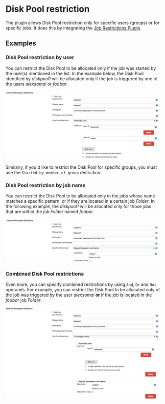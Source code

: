 # Disk Pool restriction

The plugin allows Disk Pool restriction only for specific users (groups) or for specific jobs.
It does this by integrating the [Job Restrictions Plugin](https://github.com/jenkinsci/job-restrictions-plugin).

## Examples

### Disk Pool restriction by user

You can restrict the Disk Pool to be allocated only if the job was started by the user(s) mentioned in the list.
In the example below, the Disk Pool identified by _diskpool1_ will be allocated only if the job is triggered by 
one of the users _alexsomai_ or _foobar_.

![Disk Pool Restriction By User](img/restriction-by-user.png)

Similarly, if you'd like to restrict the Disk Pool for specific groups, you must use the `Started by member of group` 
restriction.

### Disk Pool restriction by job name

You can restrict the Disk Pool to be allocated only in the jobs whose name matches a specific pattern, 
or if they are located in a certain job _Folder_.
In the following example, the _diskpool1_ will be allocated only for those jobs that are within the job _Folder_ named
_foobar_.

![Disk Pool Restriction By Job Name](img/restriction-by-job-name.png)

### Combined Disk Pool restrictions

Even more, you can specify combined restrictions by using `And`, `Or` and `Not` operands.
For example, you can restrict the Disk Pool to be allocated only of the job was triggered by the user _alexsomai_ 
**or** if the job is located in the _foobar_ job _Folder_.

![Combined Disk Pool Restriction With OR](img/or-combined-restriction.png)
